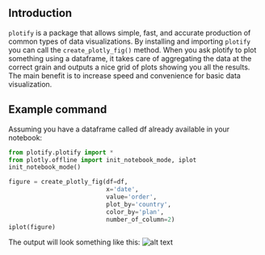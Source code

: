 ## Introduction
`plotify` is a package that allows simple, fast, and accurate production of common types of data visualizations.
By installing and importing `plotify` you can call the `create_plotly_fig()` method. 
When you ask plotify to plot something using a dataframe, it takes care of aggregating the data at the correct grain
and outputs a nice grid of plots showing you all the results.
The main benefit is to increase speed and convenience for basic data visualization.

## Example command
Assuming you have a dataframe called df already available in your notebook:
```python
from plotify.plotify import *
from plotly.offline import init_notebook_mode, iplot
init_notebook_mode()

figure = create_plotly_fig(df=df, 
                           x='date', 
                           value='order', 
                           plot_by='country',
                           color_by='plan', 
                           number_of_column=2)
iplot(figure)
```

The output will look something like this:
![alt text](https://github.com/Shopify/visualization-tools/blob/master/example_plots.png "examples plots")
